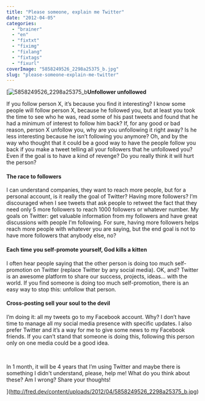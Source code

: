 ```yaml
---
title: "Please someone, explain me Twitter"
date: "2012-04-05"
categories: 
  - "brainer"
  - "en"
  - "fixtxt"
  - "fiximg"
  - "fixlang"
  - "fixtags"
  - "fixurl"
coverImage: "5858249526_2298a25375_b.jpg"
slug: "please-someone-explain-me-twitter"
---
```


[![](images/5858249526_2298a25375_b.jpg "5858249526_2298a25375_b")**Unfollower unfollowed**

If you follow person X, it’s because you find it interesting? I know some people will follow person X, because he followed you, but at least you took the time to see who he was, read some of his past tweets and found that he had a minimum of interest to follow him back? If, for any good or bad reason, person X unfollow you, why are you unfollowing it right away? Is he less interesting because he isn’t following you anymore? Oh, and by the way who thought that it could be a good way to have the people follow you back if you make a tweet telling all your followers that he unfollowed you? Even if the goal is to have a kind of revenge? Do you really think it will hurt the person?

#### **The race to followers**

I can understand companies, they want to reach more people, but for a personal account, is it really the goal of Twitter? Having more followers? I’m discouraged when I see tweets that ask people to retweet the fact that they need only 5 more followers to reach 1000 followers or whatever number. My goals on Twitter: get valuable information from my followers and have great discussions with people I'm following. For sure, having more followers helps reach more people with whatever you are saying, but the end goal is not to have more followers that anybody else, no?

#### **Each time you self-promote yourself, God kills a kitten**

I often hear people saying that the other person is doing too much self-promotion on Twitter (replace Twitter by any social media). OK, and? Twitter is an awesome platform to share our success, projects, ideas… with the world. If you find someone is doing too much self-promotion, there is an easy way to stop this: unfollow that person.

#### **Cross-posting sell your soul to the devil**

I’m doing it: all my tweets go to my Facebook account. Why? I don’t have time to manage all my social media presence with specific updates. I also prefer Twitter and it’s a way for me to give some news to my Facebook friends. If you can’t stand that someone is doing this, following this person only on one media could be a good idea.

 

In 1 month, it will be 4 years that I’m using Twitter and maybe there is something I didn't understand, please, help me! What do you think about these? Am I wrong? Share your thoughts!

](http://fred.dev/content/uploads/2012/04/5858249526_2298a25375_b.jpg)
